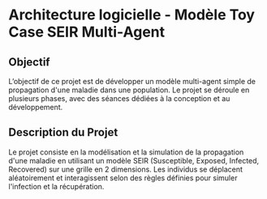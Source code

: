 # Architecture logicielle - Modèle Toy Case  SEIR Multi-Agent

## Objectif

L’objectif de ce projet est de développer un modèle multi-agent simple de propagation d'une maladie dans une population. Le projet se déroule en plusieurs phases, avec des séances dédiées à la conception et au développement. 

## Description du Projet

Le projet consiste en la modélisation et la simulation de la propagation d'une maladie en utilisant un modèle SEIR (Susceptible, Exposed, Infected, Recovered) sur une grille en 2 dimensions. Les individus se déplacent aléatoirement et interagissent selon des règles définies pour simuler l'infection et la récupération.
